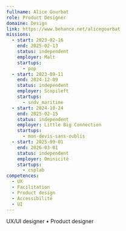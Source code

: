 ```yaml
---
fullname: Alice Gourbat
role: Product Designer
domaine: Design
link: https://www.behance.net/alicegourbat
missions:
  - start: 2023-02-16
    end: 2025-02-13
    status: independent
    employer: Malt
    startups:
      - pop
  - start: 2023-09-11
    end: 2024-12-09
    status: independent
    employer: Scopileft
    startups:
      - sndv_maritime
  - start: 2024-10-24
    end: 2025-02-15
    status: independent
    employer: Little Big Connection
    startups:
      - mon-devis-sans-oublis
  - start: 2025-09-01
    end: 2026-03-01
    status: independent
    employer: Ominicité
    startups:
      - csplab
competences:
  - UX
  - Facilitation
  - Product design
  - Accessibilité
  - UI
---
```

UX/UI designer • Product designer 